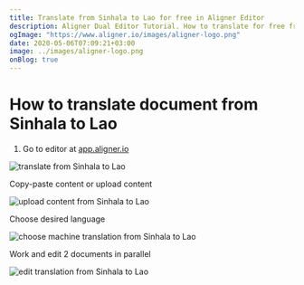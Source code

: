 ```yaml
---
title: Translate from Sinhala to Lao for free in Aligner Editor
description: Aligner Dual Editor Tutorial. How to translate for free from Sinhala to Lao. Aligner is multilingual document management platform. 
ogImage: "https://www.aligner.io/images/aligner-logo.png"
date: 2020-05-06T07:09:21+03:00
image: ../images/aligner-logo.png
onBlog: true
---
```


# How to translate document from Sinhala to Lao

1. Go to editor at [app.aligner.io](https://app.aligner.io "Aligner App web page")

![translate from Sinhala to Lao](../aligner-blank-editor.png "translate from Sinhala to Lao")

Copy-paste content or upload content

![upload content from Sinhala to Lao](../aligner-uploaded-document.png "upload content from Sinhala to Lao")

Choose desired language

![choose machine translation from Sinhala to Lao](../aligner-language-dropdown.png "choose machine translation from Sinhala to Lao")

Work and edit 2 documents in parallel

![edit translation from Sinhala to Lao](../aligner-double-sitded-editor.png "edit translation from Sinhala to Lao")


